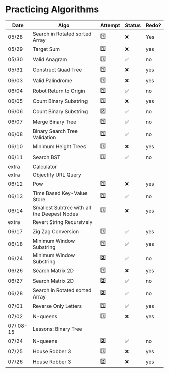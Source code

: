 # Practicing Algorithms

Date | Algo | Attempt | Status | Redo?
--- | --- | --- | --- | ---
05/28 | Search in Rotated sorted Array | 1️⃣ | ❌ | Yes
05/29 | Target Sum | 1️⃣ | ❌ | yes
05/30 | Valid Anagram | 1️⃣ | ✅ | no
05/31 | Construct Quad Tree | 1️⃣ | ❌ | yes
06/03 | Valid Palindrome | 1️⃣ | ❌ | yes
06/04 | Robot Return to Origin | 1️⃣ | ✅ | no
06/05 | Count Binary Substring | 1️⃣ | ❌ | yes
06/06 | Count Binary Substring | 2️⃣ | ✅ | no
06/07 | Merge Binary Tree | 1️⃣ | ✅ | no
06/08 | Binary Search Tree Validation | 1️⃣ | ✅ | no
06/10 | Minimum Height Trees | 1️⃣ | ❌ | yes
06/11 | Search BST | 1️⃣ | ✅ | no
extra | Calculator
extra | Objectify URL Query
06/12 | Pow | 1️⃣ | ❌ | yes
06/13 | Time Based Key-Value Store | 1️⃣ | ✅ | no
06/14 | Smallest Subtree with all the Deepest Nodes |  1️⃣ | ❌ | yes
extra | Revert String Recursively
06/17 | Zig Zag Conversion | 1️⃣ | ✅ | yes
06/18 | Minimum Window Substring | 1️⃣ | ✅ | yes
06/24 | Minimum Window Substring | 2️⃣ | ✅ | no
06/26 | Search Matrix 2D | 1️⃣ | ❌ | yes
06/27 | Search Matrix 2D | 2️⃣ | ✅ | no
06/28 | Search in Rotated sorted Array | 2️⃣ | ✅ | no
07/01 | Reverse Only Letters | 1️⃣ | ✅ | yes
07/02 | N-queens | 1️⃣ | ❌ | yes
07/ 08-15| Lessons: Binary Tree
07/24 | N-queens | 2️⃣ | ✅ | no
07/25 | House Robber 3 | 1️⃣ | ❌ | yes
07/26 | House Robber 3 | 2️⃣ | ❌ | yes
